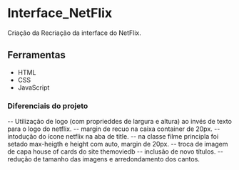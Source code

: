# Interface_NetFlix
Criação da Recriação da interface do NetFlix.

## Ferramentas

- HTML
- CSS
- JavaScript

### Diferenciais do projeto

-- Utilização de logo (com proprieddes de largura e altura) ao invés de texto para o logo do netflix.
-- margin de recuo na caixa container de 20px.
-- intodução do ícone netflix na aba de title.
-- na classe filme principla foi setado max-heigth e height com auto, margin de 20px.
-- troca de imagem de capa house of cards do site themoviedb
-- inclusão de novo títulos.
-- redução de tamanho das imagens e arredondamento dos cantos.
